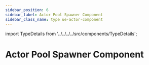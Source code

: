 ```yaml
---
sidebar_position: 6
sidebar_label: Actor Pool Spawner Component
sidebar_class_name: type ue-actor-component
---
```


import TypeDetails from '../../../../src/components/TypeDetails';

# Actor Pool Spawner Component

<TypeDetails icon="ue-actor-component" base="UActorComponent" type="UNActorPoolSpawnerComponent" typeExtra="" headerFile="NexusActorPools/Public/NActorPoolSpawnerComponent.h" />